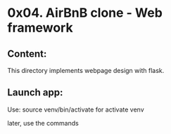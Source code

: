 # 0x04. AirBnB clone - Web framework

## Content:

This directory implements webpage design with flask.

## Launch app:

Use: source venv/bin/activate for activate venv

later, use the commands
